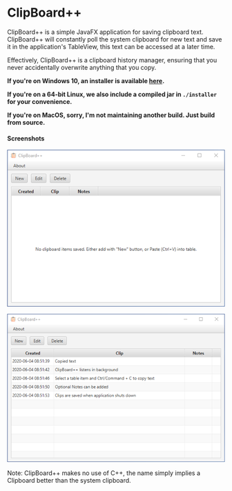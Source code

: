# ClipBoard++
ClipBoard++ is a simple JavaFX application for saving clipboard text.
ClipBoard++ will constantly poll the system clipboard for new text and save it in
the application's TableView, this text can be accessed at a later time.

Effectively, ClipBoard++ is a clipboard history manager, ensuring that you 
never accidentally overwrite anything that you copy.

**If you're on Windows 10, an installer is available [here](./installer/clipboard++_setup_win10_64-bit.exe).**

**If you're on a 64-bit Linux, we also include a compiled jar in `./installer` for your convenience.**

**If you're on MacOS, sorry, I'm not maintaining another build. Just build from source.**

#### Screenshots
![screenshot1](./img/ClipBoard++(1).png)

![screenshot2](./img/ClipBoard++(2).png)

Note: ClipBoard++ makes no use of C++, the name simply implies a Clipboard better than
the system clipboard.
